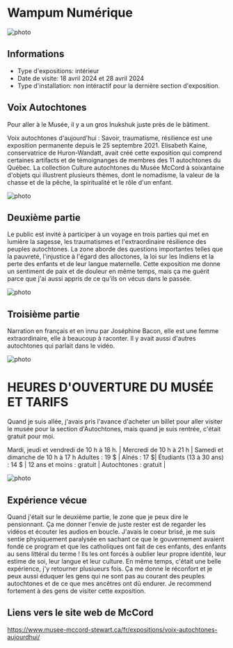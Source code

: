 # Wampum Numérique
![photo](entree-mccord.jpg)


## Informations
* Type d'expositions: intérieur
* Date de visite: 18 avril 2024 et 28 avril 2024
* Type d'installation: non intéractif pour la dernière section d'exposition.

## Voix Autochtones
Pour aller à le Musée, il y a un gros Inukshuk juste près de le bâtiment.

Voix autochtones d'aujourd'hui : Savoir, traumatisme, résilience est une exposition permanente depuis le 25 septembre 2021. 
Elisabeth Kaine, conservatrice de Huron-Wandatt, avait créé cette exposition qui comprend certaines artifacts et de témoignanges de membres des 11 autochtones du Québec. La collection Culture autochtones du Musée McCord à soixantaine d'objets qui illustrent plusieurs thèmes, dont le nomadisme, la valeur de la chasse et de la pêche, la spiritualité et le rôle d'un enfant.

![photo](josephone_bacon.jpg)


## Deuxième partie
Le public est invité à participer à un voyage en trois parties qui met en lumière la sagesse, les traumatismes et l'extraordinaire résilience des peuples autochtones. La zone aborde des questions importantes telles que la pauvreté, l'injustice à l'égard des alloctones, la loi sur les Indiens et la perte des enfants et de leur langue maternelle.
Cette exposition me donne un sentiment de paix et de douleur en même temps, mais ça me guérit parce que j'ai aussi appris de ce qu'ils on vécus dans le passée. 

![photo](donna-mccord.jpg)

## Troisième partie
Narration en français et en innu par Joséphine Bacon, elle est une femme extraordinaire, elle à beaucoup à raconter.
Il y avait aussi d'autres autochtones qui parlait dans le vidéo.


![photo](josephine-mccord01.jpg)

# HEURES D'OUVERTURE DU MUSÉE ET TARIFS
Quand je suis allée, j'avais pris l'avance d'acheter un billet pour aller visiter le musée pour la section d'Autochtones, mais quand je suis rentrée, c'était gratuit pour moi.

Mardi, jeudi et vendredi de 10 h à 18 h. | Mercredi de 10 h à 21 h | Samedi et dimanche de 10 h à 17 h
Adultes : 19 $ | Aînés : 17 $| Étudiants (13 à 30 ans) : 14 $ | 12 ans et moins : gratuit | Autochtones : gratuit |



![photo](mccord-ecrans.png)

## Expérience vécue
Quand j'était sur le deuxième partie, le zone que je peux dire le pensionnant. Ça me donner l'envie de juste rester est de regarder les vidéos et écouter les audios en boucle. J'avais le coeur brisé, je me suis sentie physiquement paralysée en sachant ce que le gouvernement avaient fondé ce program et que les catholiques ont fait de ces enfants, des enfants au sens littéral du terme ! Ils les ont forcés à oublier leur propre identité, leur estime de soi, leur langue et leur culture. En même temps, c'était une belle expérience, j'y retourner plusiueurs fois. Ça me donne le réconfort et je peux aussi éduquer les gens qui ne sont pas au courant des peuples autochtones et de ce que mes ancêtres ont dû endurer. Je recommend fortement à des gens de visiter cette exposition. 

## Liens vers le site web de McCord
<https://www.musee-mccord-stewart.ca/fr/expositions/voix-autochtones-aujourdhui/>
